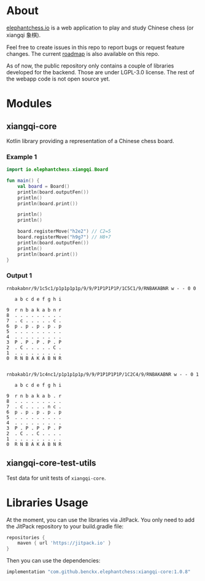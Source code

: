# About

[elephantchess.io](https://elephantchess.io) is a web application to play and study Chinese chess (or xiangqi 象棋).

Feel free to create issues in this repo to report bugs or request feature changes. The
current [roadmap](https://github.com/users/benckx/projects/2/views/1) is also available on this repo.

As of now, the public repository only contains a couple of libraries developed for the backend. Those are under LGPL-3.0
license. The rest of the webapp code is not open source yet.

# Modules

## xiangqi-core

Kotlin library providing a representation of a Chinese chess board.

### Example 1

```kotlin
import io.elephantchess.xiangqi.Board

fun main() {
    val board = Board()
    println(board.outputFen())
    println()
    println(board.print())

    println()
    println()

    board.registerMove("h2e2") // C2=5
    board.registerMove("h9g7") // H8+7
    println(board.outputFen())
    println()
    println(board.print())
}
```

### Output 1

```
rnbakabnr/9/1c5c1/p1p1p1p1p/9/9/P1P1P1P1P/1C5C1/9/RNBAKABNR w - - 0 0

   a b c d e f g h i
            
9  r n b a k a b n r
8  . . . . . . . . .
7  . c . . . . . c .
6  p . p . p . p . p
5  . . . . . . . . .
4  . . . . . . . . .
3  P . P . P . P . P
2  . C . . . . . C .
1  . . . . . . . . .
0  R N B A K A B N R


rnbakab1r/9/1c4nc1/p1p1p1p1p/9/9/P1P1P1P1P/1C2C4/9/RNBAKABNR w - - 0 1

   a b c d e f g h i
            
9  r n b a k a b . r
8  . . . . . . . . .
7  . c . . . . n c .
6  p . p . p . p . p
5  . . . . . . . . .
4  . . . . . . . . .
3  P . P . P . P . P
2  . C . . C . . . .
1  . . . . . . . . .
0  R N B A K A B N R
```

## xiangqi-core-test-utils

Test data for unit tests of `xiangqi-core`.

# Libraries Usage

At the moment, you can use the libraries via JitPack. You only need to add the JitPack repository to your build.gradle
file:

```Groovy
repositories {
    maven { url 'https://jitpack.io' }
}
```

Then you can use the dependencies:

```Groovy
implementation "com.github.benckx.elephantchess:xiangqi-core:1.0.8"
```
